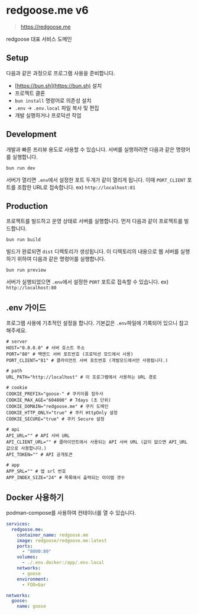 # redgoose.me v6

> https://redgoose.me

redgoose 대표 서비스 도메인


## Setup

다음과 같은 과정으로 프로그램 사용을 준비합니다.

- [https://bun.sh](https://bun.sh) 설치
- 프로젝트 클론
- `bun install` 명령어로 의존성 설치
- `.env` -> `.env.local` 파일 복사 및 편집
- 개발 실행하거나 프로덕션 작업

## Development

개발과 빠른 프리뷰 용도로 사용할 수 있습니다.
서버를 실행하려면 다음과 같은 명령어를 실행합니다.

```shell
bun run dev
```

서버가 열리면 `.env`에서 설정한 포트 두개가 같이 열리게 됩니다. 이때 `PORT_CLIENT` 포트를 조합한 URL로 접속합니다. ex) `http://localhost:81`


## Production

프로젝트를 빌드하고 운영 상태로 서버를 실행합니다.
먼저 다음과 같이 프로젝트를 빌드합니다.

```shell
bun run build
```

빌드가 완료되면 `dist` 디렉토리가 생성됩니다. 이 디렉토리의 내용으로 웹 서버를 실행하기 위하여 다음과 같은 명령어를 실행합니다.

```shell
bun run preview
```

서버가 실행되었으면 `.env`에서 설정한 `PORT` 포트로 접속할 수 있습니다. ex) `http://localhost:80`


## .env 가이드

프로그램 사용에 기초적인 설정을 합니다.
기본값은 `.env`파일에 기록되어 있으니 참고해주세요.

```
# server
HOST="0.0.0.0" # 서버 호스트 주소
PORT="80" # 백엔드 서버 포트번호 (프로덕션 모드에서 사용)
PORT_CLIENT="81" # 클라이언트 서버 포트번호 (개발모드에서만 사용됩니다.)

# path
URL_PATH="http://localhost" # 이 프로그램에서 사용하는 URL 경로

# cookie
COOKIE_PREFIX="goose-" # 쿠키이름 접두사
COOKIE_MAX_AGE="604800" # 7days (초 단위)
COOKIE_DOMAIN="redgoose.me" # 쿠키 도메인
COOKIE_HTTP_ONLY="true" # 쿠키 HttpOnly 설정
COOKIE_SECURE="true" # 쿠키 Secure 설정

# api
API_URL="" # API 서버 URL
API_CLIENT_URL="" # 클라이언트에서 사용되는 API 서버 URL (값이 없으면 API_URL 값으로 사용합니다.)
API_TOKEN="" # API 공개토큰

# app
APP_SRL="" # 앱 srl 번호
APP_INDEX_SIZE="24" # 목록에서 출력되는 아이템 갯수
```

## Docker 사용하기

podman-compose를 사용하여 컨테이너를 열 수 있습니다.

```yml
services:
  redgoose.me:
    container_name: redgoose.me
    image: redgoose/redgoose.me:latest
    ports:
      - "8000:80"
    volumes:
      - ./.env.docker:/app/.env.local
    networks:
      - goose
    environment:
      - FOO=bar

networks:
  goose:
    name: goose
```
